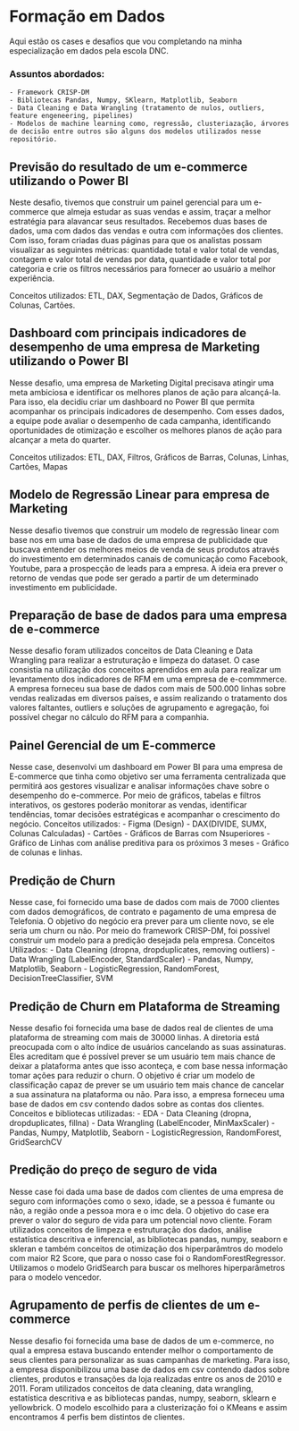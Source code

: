 # Formação em Dados
Aqui estão os cases e desafios que vou completando na minha especialização em dados pela escola DNC.
### Assuntos abordados:
    - Framework CRISP-DM
    - Bibliotecas Pandas, Numpy, SKlearn, Matplotlib, Seaborn
    - Data Cleaning e Data Wrangling (tratamento de nulos, outliers, feature engeneering, pipelines)
    - Modelos de machine learning como, regressão, clusteriazação, árvores de decisão entre outros são alguns dos modelos utilizados nesse repositório.

## Previsão do resultado de um e-commerce utilizando o Power BI
Neste desafio, tivemos que construir um painel gerencial para um e-commerce que almeja estudar as suas vendas e assim, traçar a melhor estratégia para alavancar seus
resultados. Recebemos duas bases de dados, uma com dados das vendas e outra com informações dos clientes. Com isso, foram criadas duas páginas para que os analistas possam
visualizar as seguintes métricas: quantidade total e valor total de vendas, contagem e valor total de vendas por data, quantidade e valor total por categoria e crie os filtros necessários para fornecer ao usuário a melhor experiência.

Conceitos utilizados: ETL, DAX, Segmentação de Dados, Gráficos de Colunas, Cartões.

## Dashboard com principais indicadores de desempenho de uma empresa de Marketing utilizando o Power BI
Nesse desafio, uma empresa de Marketing Digital precisava atingir uma meta ambiciosa e identificar os melhores planos de ação para alcançá-la. Para
isso, ela decidiu criar um dashboard no Power BI que permita acompanhar os principais indicadores de desempenho. Com esses dados, a equipe pode avaliar o
desempenho de cada campanha, identificando oportunidades de otimização e escolher os melhores planos de ação para alcançar a meta do quarter.

Conceitos utilizados: ETL, DAX, Filtros, Gráficos de Barras, Colunas, Linhas, Cartões, Mapas

## Modelo de Regressão Linear para empresa de Marketing
Nesse desafio tivemos que construir um modelo de regressão linear com base nos em uma base de dados de uma empresa de publicidade que buscava entender os melhores meios de venda de seus produtos através do investimento em determinados canais de comunicação como Facebook, Youtube, para a prospecção de leads para a empresa. A ideia era prever o retorno de vendas que pode ser gerado a partir de um determinado investimento em publicidade.

## Preparação de base de dados para uma empresa de e-commerce
Nesse desafio foram utilizados conceitos de Data Cleaning e Data Wrangling para realizar a estruturação e limpeza do dataset. O case consistia na utilização dos conceitos aprendidos em aula para realizar um levantamento dos indicadores de RFM em uma empresa de e-commmerce. A empresa forneceu sua base de dados com mais de 500.000 linhas sobre vendas realizadas em diversos países, e assim realizando o tratamento dos valores faltantes, outliers e soluções de agrupamento e agregação, foi possível chegar no cálculo do RFM para a companhia.

## Painel Gerencial de um E-commerce
Nesse case, desenvolvi um dashboard em Power BI para uma empresa de E-commerce que tinha como objetivo ser uma ferramenta centralizada que permitirá aos gestores visualizar e analisar informações chave sobre o desempenho do e-commerce. Por meio de gráficos, tabelas e filtros interativos, os gestores poderão monitorar as vendas, identificar tendências, tomar decisões estratégicas e acompanhar o crescimento do negócio.
Conceitos utilizados:
    - Figma (Design)
    - DAX(DIVIDE, SUMX, Colunas Calculadas)
    - Cartões
    - Gráficos de Barras com Nsuperiores
    - Gráfico de Linhas com análise preditiva para os próximos 3 meses
    - Gráfico de colunas e linhas.

## Predição de Churn
Nesse case, foi fornecido uma base de dados com mais de 7000 clientes com dados demográficos, de contrato e pagamento de uma empresa de Telefonia. O objetivo do negócio era prever para um cliente novo, se ele seria um churn ou não. Por meio do framework CRISP-DM, foi possível construir um modelo para a predição desejada pela empresa.
Conceitos Utilizados:
    - Data Cleaning (dropna, dropduplicates, removing outliers)
    - Data Wrangling (LabelEncoder, StandardScaler)
    - Pandas, Numpy, Matplotlib, Seaborn
    - LogisticRegression, RandomForest, DecisionTreeClassifier, SVM

## Predição de Churn em Plataforma de Streaming
Nesse desafio foi fornecida uma base de dados real de clientes de uma plataforma de streaming com mais de 30000 linhas. A diretoria está preocupada com o alto índice de usuários cancelando as suas assinaturas. Eles acreditam que é possível prever se um usuário tem mais chance de deixar a plataforma antes que isso aconteça, e com base nessa informação tomar ações para reduzir o churn. O objetivo é criar um modelo de classificação capaz de prever se um usuário tem mais chance de cancelar a sua assinatura na plataforma ou não. Para isso, a empresa forneceu uma base de dados em csv contendo dados sobre as contas dos clientes.
Conceitos e bibliotecas utilizadas:
    - EDA 
    - Data Cleaning (dropna, dropduplicates, fillna)
    - Data Wrangling (LabelEncoder, MinMaxScaler)
    - Pandas, Numpy, Matplotlib, Seaborn
    - LogisticRegression, RandomForest, GridSearchCV

## Predição do preço de seguro de vida
Nesse case foi dada uma base de dados com clientes de uma empresa de seguro com informações como o sexo, idade, se a pessoa é fumante ou não, a região onde a pessoa mora e o imc dela. O objetivo do case era prever o valor do seguro de vida para um potencial novo cliente. Foram utilizados conceitos de limpeza e estruturação dos dados, análise estatística descritiva e inferencial, as bibliotecas pandas, numpy, seaborn e skleran e também conceitos de otimização dos hiperparâmtros do modelo com maior R2 Score, que para o nosso case foi o RandomForestRegressor. Utilizamos o modelo GridSearch para buscar os melhores hiperparâmetros para o modelo vencedor.


## Agrupamento de perfis de clientes de um e-commerce
Nesse desafio foi fornecida uma base de dados de um e-commerce, no qual a empresa estava buscando entender melhor o comportamento de seus clientes para personalizar as suas campanhas de marketing.  Para isso, a empresa disponibilizou uma base de dados em csv contendo dados sobre clientes, produtos e transações da loja realizadas entre os anos de 2010 e 2011. Foram utilizados conceitos de data cleaning, data wrangling, estatística descritiva e as bibliotecas pandas, numpy, seaborn, sklearn e yellowbrick. O modelo escolhido para a clusterização foi o KMeans e assim encontramos 4 perfis bem distintos de clientes.

